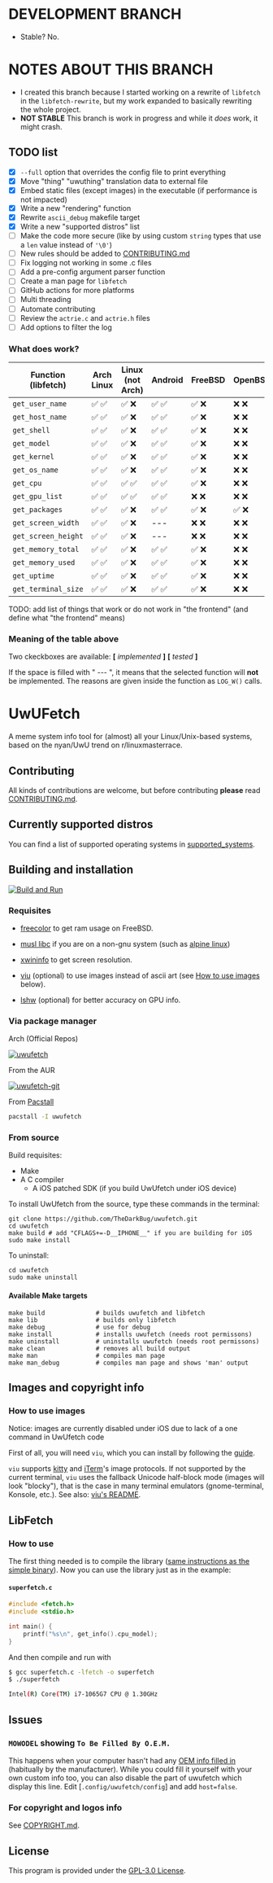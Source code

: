 # DEVELOPMENT BRANCH
- Stable? No.

# NOTES ABOUT THIS BRANCH
- I created this branch because I started working on a rewrite of `libfetch` in the `libfetch-rewrite`, but my work expanded to basically rewriting the whole project.
- **NOT STABLE** This branch is work in progress and while it *does* work, it might crash.

## TODO list
- [x] `--full` option that overrides the config file to print everything
- [x] Move "thing" "uwuthing" translation data to external file
- [x] Embed static files (except images) in the executable (if performance is not impacted)
- [x] Write a new "rendering" function
- [x] Rewrite `ascii_debug` makefile target
- [x] Write a new "supported distros" list
- [ ] Make the code more secure (like by using custom `string` types that use a `len` value instead of `'\0'`)
- [ ] New rules should be added to [CONTRIBUTING.md](/CONTRIBUTING.md)
- [ ] Fix logging not working in some .c files
- [ ] Add a pre-config argument parser function
- [ ] Create a man page for `libfetch`
- [ ] GitHub actions for more platforms
- [ ] Multi threading
- [ ] Automate contributing
- [ ] Review the `actrie.c` and `actrie.h` files
- [ ] Add options to filter the log

### What does work?
| Function (libfetch) | Arch Linux | Linux (not Arch) | Android | FreeBSD | OpenBSD | MacOS | Windows |
|---|---|---|---|---|---|---|---|
|`get_user_name`    |✅ ✅|✅ ❌|✅ ✅|✅ ❌|❌ ❌|❌ ❌|✅ ❌|
|`get_host_name`    |✅ ✅|✅ ❌|✅ ✅|✅ ❌|❌ ❌|❌ ❌|✅ ❌|
|`get_shell`        |✅ ✅|✅ ❌|✅ ✅|✅ ❌|❌ ❌|❌ ❌|✅ ❌|
|`get_model`        |✅ ✅|✅ ❌|✅ ✅|✅ ❌|❌ ❌|❌ ❌|✅ ❌|
|`get_kernel`       |✅ ✅|✅ ❌|✅ ✅|✅ ❌|❌ ❌|❌ ❌|✅ ❌|
|`get_os_name`      |✅ ✅|✅ ❌|✅ ✅|✅ ❌|❌ ❌|❌ ❌|✅ ✅|
|`get_cpu`          |✅ ✅|✅ ✅|✅ ✅|✅ ❌|❌ ❌|❌ ❌|✅ ❌|
|`get_gpu_list`     |✅ ✅|✅ ✅|✅ ✅|❌ ❌|❌ ❌|❌ ❌|✅ ✅|
|`get_packages`     |✅ ✅|✅ ❌|✅ ✅|✅ ❌|✅ ❌|✅ ❌|❌ ❌|
|`get_screen_width` |✅ ✅|✅ ❌| --- |❌ ❌|❌ ❌|❌ ❌|✅ ✅|
|`get_screen_height`|✅ ✅|✅ ❌| --- |❌ ❌|❌ ❌|❌ ❌|✅ ✅|
|`get_memory_total` |✅ ✅|✅ ❌|✅ ✅|✅ ❌|❌ ❌|❌ ❌|✅ ❌|
|`get_memory_used`  |✅ ✅|✅ ❌|✅ ✅|✅ ❌|❌ ❌|❌ ❌|✅ ❌|
|`get_uptime`       |✅ ✅|✅ ❌|✅ ✅|✅ ❌|❌ ❌|❌ ❌|✅ ❌|
|`get_terminal_size`|✅ ✅|✅ ❌|✅ ✅|✅ ❌|❌ ❌|❌ ❌|✅ ❌|

TODO: add list of things that work or do not work in "the frontend" (and define what "the frontend" means)

### Meaning of the table above
Two ckeckboxes are available: **[** *implemented* **]** **[** *tested* **]**

If the space is filled with " --- ", it means that the selected function will **not** be implemented. The reasons are given inside the function as `LOG_W()` calls.

# UwUFetch

A meme system info tool for (almost) all your Linux/Unix-based systems, based on the nyan/UwU trend on r/linuxmasterrace.


## Contributing

All kinds of contributions are welcome, but before contributing **please** read [CONTRIBUTING.md](/CONTRIBUTING.md).

## Currently supported distros

You can find a list of supported operating systems in [supported_systems](./supported_systems.md).

## Building and installation

[![Build and Run](https://github.com/TheDarkBug/uwufetch/actions/workflows/c-cpp.yml/badge.svg)](https://github.com/TheDarkBug/uwufetch/actions/workflows/c-cpp.yml)

### Requisites

- [freecolor](http://www.rkeene.org/oss/freecolor/) to get ram usage on FreeBSD.

- [musl libc](https://musl.libc.org/) if you are on a non-gnu system (such as [alpine linux](https://pkgs.alpinelinux.org/package/edge/main/x86_64/musl-dev))

- [xwininfo](https://github.com/freedesktop/xorg-xwininfo) to get screen resolution.

- [viu](https://github.com/atanunq/viu) (optional) to use images instead of ascii art (see [How to use images](#how-to-use-images) below).

- [lshw](https://github.com/lyonel/lshw) (optional) for better accuracy on GPU info.

### Via package manager

Arch (Official Repos)

[![uwufetch](https://img.shields.io/archlinux/v/community/x86_64/uwufetch?label=uwufetch&logo=arch-linux&style=for-the-badge)](https://archlinux.org/packages/community/x86_64/uwufetch/)


From the AUR

[![uwufetch-git](https://img.shields.io/aur/version/uwufetch-git?color=1793d1&label=uwufetch-git&logo=arch-linux&style=for-the-badge)](https://aur.archlinux.org/packages/uwufetch-git/)

From [Pacstall](https://github.com/pacstall/pacstall#installing)

```bash
pacstall -I uwufetch
```

### From source

Build requisites:

- Make
- A C compiler
  - A iOS patched SDK (if you build UwUfetch under iOS device)

To install UwUfetch from the source, type these commands in the terminal:

```shell
git clone https://github.com/TheDarkBug/uwufetch.git
cd uwufetch
make build # add "CFLAGS+=-D__IPHONE__" if you are building for iOS
sudo make install
```

To uninstall:

```shell
cd uwufetch
sudo make uninstall
```

#### Available Make targets

```shell
make build              # builds uwufetch and libfetch
make lib                # builds only libfetch
make debug              # use for debug
make install            # installs uwufetch (needs root permissons)
make uninstall          # uninstalls uwufetch (needs root permissons)
make clean              # removes all build output
make man                # compiles man page
make man_debug          # compiles man page and shows 'man' output
```

## Images and copyright info

### How to use images

Notice: images are currently disabled under iOS due to lack of a one command in UwUfetch code

First of all, you will need `viu`, which you can install by following the [guide](https://github.com/atanunq/viu#installation).

`viu` supports [kitty](https://github.com/kovidgoyal/kitty) and [iTerm](https://iterm2.com/)'s image protocols.
If not supported by the current terminal, `viu` uses the fallback Unicode half-block mode (images will look "blocky"), that is the case in many terminal emulators (gnome-terminal, Konsole, etc.). See also: [viu's README](https://github.com/atanunq/viu#description).

## LibFetch

### How to use

The first thing needed is to compile the library ([same instructions as the simple binary](https://github.com/TheDarkBug/uwufetch#from-source)).
Now you can use the library just as in the example:

#### **`superfetch.c`**

```c
#include <fetch.h>
#include <stdio.h>

int main() {
    printf("%s\n", get_info().cpu_model);
}
```

And then compile and run with

```bash
$ gcc superfetch.c -lfetch -o superfetch
$ ./superfetch

Intel(R) Core(TM) i7-1065G7 CPU @ 1.30GHz
```

## Issues

### `MOWODEL` showing `To Be Filled By O.E.M.`

This happens when your computer hasn't had any [OEM info filled in](https://www.investopedia.com/terms/o/oem.asp) (habitually by the manufacturer).
While you could fill it yourself with your own custom info too, you can also disable the part of uwufetch which display this line.
Edit [`.config/uwufetch/config`] and add `host=false`.

### For copyright and logos info

See [COPYRIGHT.md](/res/COPYRIGHT.md).

## License

This program is provided under the [GPL-3.0 License](/LICENSE).
